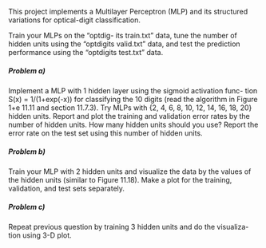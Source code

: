 This project implements a Multilayer Perceptron (MLP) and its structured variations for optical-digit classification. 
  
Train your MLPs on the “optdig- its train.txt” data, tune the number of hidden units using the “optdigits valid.txt” data, and test the prediction performance using the “optdigits test.txt” data.  
  
##### Problem a)  
Implement a MLP with 1 hidden layer using the sigmoid activation func- tion S(x) = 1/(1+exp(-x)) for classifying the 10 digits (read the algorithm in Figure
 1+e
11.11 and section 11.7.3). Try MLPs with {2, 4, 6, 8, 10, 12, 14, 16, 18, 20}
hidden units. Report and plot the training and validation error rates by the number of hidden units. How many hidden units should you use? Report the error rate on the test set using this number of hidden units.  
  
##### Problem b)  
Train your MLP with 2 hidden units and visualize the data by the values of the hidden units (similar to Figure 11.18). Make a plot for the training, validation, and test sets separately.  
  
##### Problem c)  
Repeat previous question by training 3 hidden units and do the visualiza- tion using 3-D plot.  
